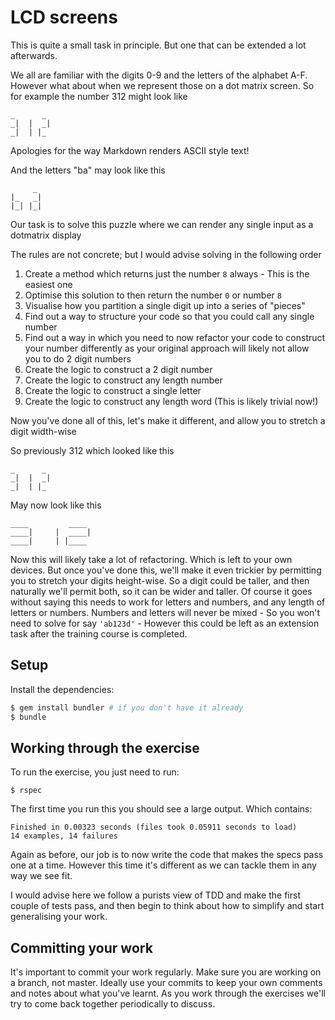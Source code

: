 # LCD screens

This is quite a small task in principle. But one that can be extended a lot afterwards.

We all are familiar with the digits 0-9 and the letters of the alphabet A-F. However what about
when we represent those on a dot matrix screen. So for example the number 312 might look like

```
_      _
_|  |  _|
_|  | |_
```

Apologies for the way Markdown renders ASCII style text!

And the letters "ba" may look like this

```
     _
|_   _|
|_| |_|
```

Our task is to solve this puzzle where we can render any single input as a dotmatrix display

The rules are not concrete; but I would advise solving in the following order

1. Create a method which returns just the number `8` always - This is the easiest one
1. Optimise this solution to then return the number `0` or number `8`
1. Visualise how you partition a single digit up into a series of "pieces"
1. Find out a way to structure your code so that you could call any single number
1. Find out a way in which you need to now refactor your code to construct your number differently
as your original approach will likely not allow you to do 2 digit numbers
1. Create the logic to construct a 2 digit number
1. Create the logic to construct any length number
1. Create the logic to construct a single letter
1. Create the logic to construct any length word (This is likely trivial now!)

Now you've done all of this, let's make it different, and allow you to stretch a digit width-wise

So previously 312 which looked like this

```
_      _
_|  |  _|
_|  | |_
```

May now look like this

```
____         ____ 
____|     |  ____|
____|     | |____
```

Now this will likely take a lot of refactoring. Which is left to your own devices. But once you've
done this, we'll make it even trickier by permitting you to stretch your digits height-wise. So
a digit could be taller, and then naturally we'll permit both, so it can be wider and taller. Of
course it goes without saying this needs to work for letters and numbers, and any length of
letters or numbers. Numbers and letters will never be mixed - So you won't need to solve for say
`'ab123d'` - However this could be left as an extension task after the training course is completed.

## Setup

Install the dependencies:

```bash
$ gem install bundler # if you don't have it already
$ bundle
```

## Working through the exercise

To run the exercise, you just need to run:

```
$ rspec
```

The first time you run this you should see a large output. Which contains:

```
Finished in 0.00323 seconds (files took 0.05911 seconds to load)
14 examples, 14 failures
```

Again as before, our job is to now write the code that makes the specs pass one at a time. However
this time it's different as we can tackle them in any way we see fit.

I would advise here we follow a purists view of TDD and make the first couple of tests pass, and then
begin to think about how to simplify and start generalising your work.

## Committing your work

It's important to commit your work regularly. Make sure you are working on a
branch, not master. Ideally use your commits to keep your own
comments and notes about what you've learnt. As you work through the exercises
we'll try to come back together periodically to discuss.
